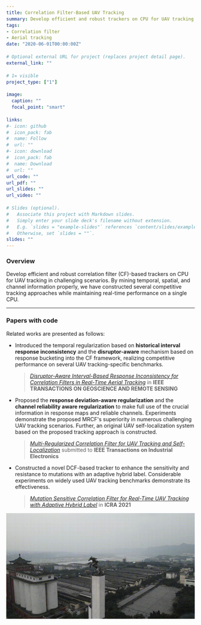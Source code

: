 ```yaml
---
title: Correlation Filter-Based UAV Tracking 
summary: Develop efficient and robust trackers on CPU for UAV tracking in challenging scenarios.
tags:
- Correlation filter
- Aerial tracking
date: "2020-06-01T00:00:00Z"

# Optional external URL for project (replaces project detail page).
external_link: ""

# 1= visible
project_type: ["1"]

image:
  caption: ""
  focal_point: "smart"

links:
#- icon: github
#  icon_pack: fab
#  name: Follow
#  url: ""
#- icon: download
#  icon_pack: fab
#  name: Download
#  url: ""
url_code: ""
url_pdf: ""
url_slides: ""
url_video: ""

# Slides (optional).
#   Associate this project with Markdown slides.
#   Simply enter your slide deck's filename without extension.
#   E.g. `slides = "example-slides"` references `content/slides/example-slides.md`.
#   Otherwise, set `slides = ""`.
slides: ""
---
```


### Overview

Develop efficient and robust correlation filter (CF)-based trackers on CPU for UAV tracking in challenging scenarios. By mining temporal, spatial, and channel information properly, we have constructed several competitive tracking approaches while maintaining real-time performance on a single CPU.

---

### Papers with code

Related works are presented as follows:

- Introduced the temporal regularization based on **historical interval response inconsistency** and the **disruptor-aware** mechanism based on response bucketing into the CF framework, realizing competitive performance on several UAV tracking-specific benchmarks.

   > [*Disruptor-Aware Interval-Based Response Inconsistency for Correlation Filters in Real-Time Aerial Tracking*](../../publication/2020_tgrs_ibri-tracker/) in **IEEE TRANSACTIONS ON GEOSCIENCE AND REMOTE SENSING**

- Proposed the **response deviation-aware regularization** and the **channel reliability aware regularization** to make full use of the crucial information in response maps and reliable channels. Experiments demonstrate the proposed MRCF's superiority in numerous challenging UAV tracking scenarios. Further, an original UAV self-localization system based on the proposed tracking approach is constructed.

   > [*Multi-Regularized Correlation Filter for UAV Tracking and Self-Localization*](https://github.com/vision4robotics/MRCF-Tracker) submitted to **IEEE Transactions on Industrial Electronics**

- Constructed a novel DCF-based tracker to enhance the sensitivity and resistance to mutations with an adaptive hybrid label. Considerable experiments on widely used UAV tracking benchmarks demonstrate its effectiveness.

   > [*Mutation Sensitive Correlation Filter for Real-Time UAV Tracking with Adaptive Hybrid Label*](../../publication/2021_icra_mscf_tracker/) in **ICRA 2021**

![featured](featured1.gif)